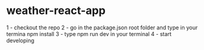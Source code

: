 # weather-react-app

1 - checkout the repo
2 - go in the package.json root folder and type in your termina npm install
3 - type npm run dev in your terminal
4 - start developing
